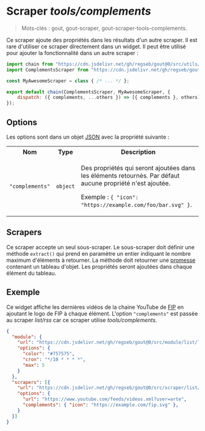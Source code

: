# Scraper _tools/complements_

> Mots-clés : gout, gout-scraper, gout-scraper-tools-complements.

Ce scraper ajoute des propriétés dans les résultats d'un autre scraper. Il est
rare d'utiliser ce scraper directement dans un widget. Il peut être utilisé
pour ajouter la fonctionnalité dans un autre scraper :

```JavaScript
import chain from "https://cdn.jsdelivr.net/gh/regseb/gout@0/src/utils/scraper/chain.js";
import ComplementsScraper from "https://cdn.jsdelivr.net/gh/regseb/gout@0/src/scraper/tools/complements/complements.js";

const MyAwesomeScraper = class { /* ... */ };

export default chain(ComplementsScraper, MyAwesomeScraper, {
    dispatch: ({ complements, ...others }) => [{ complements }, others],
});
```

## Options

Les options sont dans un objet
[JSON](https://www.json.org/json-fr.html "JavaScript Object Notation") avec la
propriété suivante :

<table>
  <tr>
    <th>Nom</th>
    <th>Type</th>
    <th>Description</th>
  </tr>
  <tr>
    <td><code>"complements"</code></td>
    <td><code>object</code></td>
    <td>
      <p>
        Des propriétés qui seront ajoutées dans les éléments retournés. Par
        défaut aucune propriété n'est ajoutée.
      </p>
      <p>
        Exemple : <code>{ "icon": "https://example.com/foo/bar.svg" }</code>.
      </p>
    </td>
  </tr>
</table>

## Scrapers

Ce scraper accepte un seul sous-scraper. Le sous-scraper doit définir une
méthode `extract()` qui prend en paramètre un entier indiquant le nombre maximum
d'éléments à retourner. La méthode doit retourner une
[promesse](https://developer.mozilla.org/Web/JavaScript/Reference/Global_Objects/Promise)
contenant un tableau d'objet. Les propriétés seront ajoutées dans chaque élément
du tableau.

## Exemple

Ce widget affiche les dernières vidéos de la chaine YouTube de
[FIP](https://www.youtube.com/@FipradioFr) en ajoutant le logo de FIP à chaque
élément. L'option `"complements"` est passée au scraper _list/rss_ car ce
scraper utilise _tools/complements_.

```JSON
{
  "module": {
    "url": "https://cdn.jsdelivr.net/gh/regseb/gout@0/src/module/list/list.js",
    "options": {
      "color": "#757575",
      "cron": "*/10 * * * *",
      "max": 5
    }
  },
  "scrapers": [{
    "url": "https://cdn.jsdelivr.net/gh/regseb/gout@0/src/scraper/list/rss/rss.js",
    "options": {
      "url": "https://www.youtube.com/feeds/videos.xml?user=arte",
      "complements": { "icon": "https://example.com/fip.svg" },
    }
  }]
}
```
